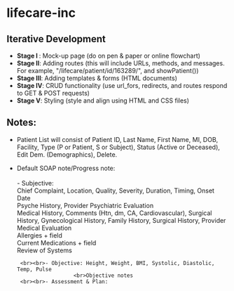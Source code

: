 # lifecare-inc

## Iterative Development

- <b>Stage I </b>: Mock-up page (do on pen & paper or online flowchart)
- <b>Stage II</b>: Adding routes (this will include URLs, methods, and messages. For example, "/lifecare/patient/id/163289/", and showPatient())
- <b>Stage III</b>: Adding templates & forms (HTML documents)
- <b>Stage IV</b>: CRUD functionality (use url_fors, redirects, and routes respond to GET & POST requests)
- <b>Stage V</b>: Styling (style and align using HTML and CSS files)

## Notes:

- Patient List will consist of Patient ID, Last Name, First Name, MI, DOB, Facility, Type (P or Patient, S or Subject), Status (Active or Deceased), Edit Dem. (Demographics), Delete.

- Default SOAP note/Progress note: 
        <br><br>- Subjective: <br>Chief Complaint, Location, Quality, Severity, Duration, Timing, Onset Date
                      <br>Psyche History, Provider Psychiatric Evaluation
                      <br>Medical History, Comments (Htn, dm, CA, Cardiovascular), Surgical History, Gynecological History, Family History, Surgical History, Provider Medical Evaluation
                      <br>Allergies + field
                      <br>Current Medications + field
                      <br>Review of Systems
                      
       <br><br>- Objective: Height, Weight, BMI, Systolic, Diastolic, Temp, Pulse
                        <br>Objective notes
       <br><br>- Assessment & Plan: 
